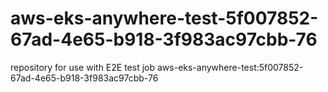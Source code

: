 # aws-eks-anywhere-test-5f007852-67ad-4e65-b918-3f983ac97cbb-76
repository for use with E2E test job aws-eks-anywhere-test:5f007852-67ad-4e65-b918-3f983ac97cbb-76

